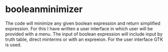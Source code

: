 # booleanminimizer
The code will minimize any given boolean expression and return simplified expression.
For this I have written a user interface in which user will be provided with a menu.
The input of boolean expression will include input by truth table, direct minterms or with an expreeion.
For the user interface GTK is used.
